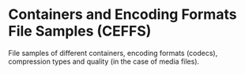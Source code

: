 # Containers and Encoding Formats File Samples (CEFFS)

File samples of different containers, encoding formats (codecs), compression types and quality (in the case of media files).
